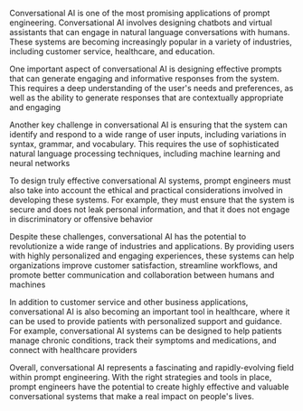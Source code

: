 Conversational AI is one of the most promising applications of prompt engineering. Conversational AI involves designing chatbots and virtual assistants that can engage in natural language conversations with humans. These systems are becoming increasingly popular in a variety of industries, including customer service, healthcare, and education. 

One important aspect of conversational AI is designing effective prompts that can generate engaging and informative responses from the system. This requires a deep understanding of the user's needs and preferences, as well as the ability to generate responses that are contextually appropriate and engaging 

Another key challenge in conversational AI is ensuring that the system can identify and respond to a wide range of user inputs, including variations in syntax, grammar, and vocabulary. This requires the use of sophisticated natural language processing techniques, including machine learning and neural networks 

To design truly effective conversational AI systems, prompt engineers must also take into account the ethical and practical considerations involved in developing these systems. For example, they must ensure that the system is secure and does not leak personal information, and that it does not engage in discriminatory or offensive behavior 

Despite these challenges, conversational AI has the potential to revolutionize a wide range of industries and applications. By providing users with highly personalized and engaging experiences, these systems can help organizations improve customer satisfaction, streamline workflows, and promote better communication and collaboration between humans and machines 

In addition to customer service and other business applications, conversational AI is also becoming an important tool in healthcare, where it can be used to provide patients with personalized support and guidance. For example, conversational AI systems can be designed to help patients manage chronic conditions, track their symptoms and medications, and connect with healthcare providers 

Overall, conversational AI represents a fascinating and rapidly-evolving field within prompt engineering. With the right strategies and tools in place, prompt engineers have the potential to create highly effective and valuable conversational systems that make a real impact on people's lives.
